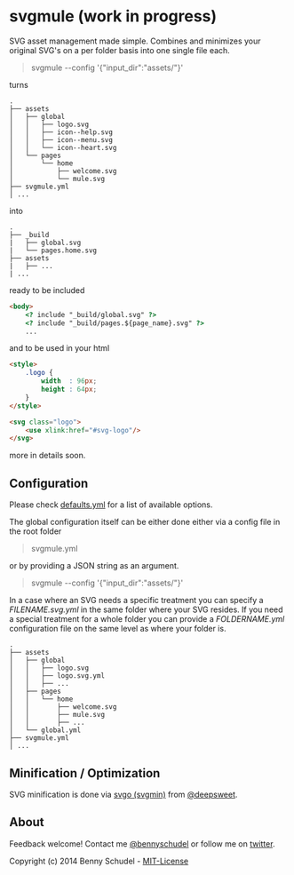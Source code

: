 # svgmule (work in progress)

SVG asset management made simple. Combines and minimizes your original SVG's on a per folder basis into one single file each.

> svgmule --config '{"input_dir":"assets/"}'

turns
```
.
├── assets
│   ├── global
│   │   ├── logo.svg
│   │   ├── icon--help.svg
│   │   ├── icon--menu.svg
│   │   └── icon--heart.svg
│   └── pages
│       └── home
│           ├── welcome.svg
│           └── mule.svg
├── svgmule.yml
│ ...
```

into
```
.
├── _build
|   ├── global.svg
|   └── pages.home.svg
├── assets
|   ├── ...
| ...
```

ready to be included
```html
<body>
    <? include "_build/global.svg" ?>
    <? include "_build/pages.${page_name}.svg" ?>
    ...
```

and to be used in your html
```html
<style>
	.logo {
		width  : 96px;
		height : 64px;
	}
</style>

<svg class="logo">
	<use xlink:href="#svg-logo"/>
</svg>
```

more in details soon.


## Configuration

Please check [defaults.yml](https://github.com/bennyschudel/node-svgmule/blob/master/lib/defaults.yml) for a list of available options.

The global configuration itself can be either done either via a config file in the root folder

> svgmule.yml

or by providing a JSON string as an argument.

> svgmule --config '{"input_dir":"assets/"}'

In a case where an SVG needs a specific treatment you can specify a *FILENAME.svg.yml* in the same folder where your SVG resides. If you need a special treatment for a whole folder you can provide a *FOLDERNAME.yml* configuration file on the same level as where your folder is.

```
.
├── assets
│   ├── global
│   │   ├── logo.svg
│   │   ├── logo.svg.yml
│   │   ├── ...
│   ├── pages
│   │   └── home
│   │       ├── welcome.svg
│   │       ├── mule.svg
│   │       ├── ...
│   └── global.yml
├── svgmule.yml
│ ...
```


## Minification / Optimization

SVG minification is done via [svgo (svgmin)](https://github.com/svg/svgo) from [@deepsweet](https://github.com/deepsweet).


## About

Feedback welcome! Contact me [@bennyschudel](https://github.com/bennyschudel) or follow me on [twitter](http://twitter.com/bennyschudel).


Copyright (c) 2014 Benny Schudel - [MIT-License](https://raw.github.com/bennyschudel/node-svgmule/master/LICENSE)